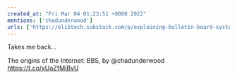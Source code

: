 ```yaml
---
created_at: "Fri Mar 04 01:23:51 +0000 2022"
mentions: ['chadunderwood']
urls: ['https://eli5tech.substack.com/p/explaining-bulletin-board-systems?r=evblp&s=r&utm_campaign=post&utm_medium=email']
---
```


Takes me back...

The origins of the Internet: BBS, by @chadunderwood https://t.co/xUoZfMiBvU